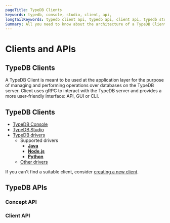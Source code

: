 ```yaml
---
pageTitle: TypeDB Clients
keywords: typedb, console, studio, client, api, 
longTailKeywords: typedb client api, typedb api, client api, typedb studio, typedb console
Summary: All you need to know about the architecture of a TypeDB Client.
---
```


# Clients and APIs

## TypeDB Clients

A TypeDB Client is meant to be used at the application layer for the purpose of managing and performing operations over 
databases on the TypeDB server. Client uses gRPC to interact with the TypeDB server and provides a more user-friendly interface: API, GUI or CLI.

<!---
List:
- Console, 
- Studio, 
- language clients, 
- other language clients
-->

## TypeDB Clients

- [TypeDB Console](../02-console/01-console.md)
- [TypeDB Studio](../07-studio/00-overview.md)
- [TypeDB drivers](../03-client-api/00-overview.md)
  - Supported drivers
    - [**Java**](../0001-typedb/02-dev/clients/03-java.md)
    - [**Node.js**](../0001-typedb/02-dev/clients/05-nodejs.md)
    - [**Python**](../0001-typedb/02-dev/clients/04-python.md)
  - [Other drivers](../0001-typedb/02-dev/clients/06-other-languages.md)

If you can't find a suitable client, consider [creating a new client](../0001-typedb/02-dev/clients/07-new-client.md).

## TypeDB APIs

### Concept API

### Client API
